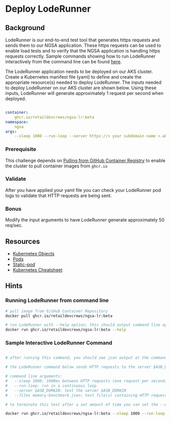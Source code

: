 # Deploy LodeRunner

## Background

LodeRunner is our end-to-end test tool that generates https requests and sends them to our NGSA application. These https requests can be used to enable load tests and to verify that the NGSA application is handling https requests correctly. Sample commands showing how to run LodeRunner interactively from the command line can be found [here](#hints).

The LodeRunner application needs to be deployed on our AKS cluster. Create a Kubernetes manifest file (yaml) to define and create the appropriate resource(s) needed to deploy LodeRunner. The inputs needed to deploy LodeRunner on our AKS cluster are shown below. Using these inputs, LodeRunner will generate approximately 1 request per second when deployed.

```yaml

container:
    ghcr.io/retaildevcrews/ngsa-lr:beta
namespace:
    ngsa
args:
    --sleep 1000 --run-loop --server https://< your subdomain name >.aks-sb.com --files memory-benchmark.json

```

### Prerequisite

This challenge depends on [Pulling from GitHub Container Registry](../github-container-registry/README.md) to enable the cluster to pull container images from `ghcr.io`

### Validate

After you have applied your yaml file you can check your LodeRunner pod logs to validate that HTTP requests are being sent.

### Bonus

Modify the input arguments to have LodeRunner generate approximately 50 req/sec.

## Resources

- [Kubernetes Objects](https://kubernetes.io/docs/concepts/overview/working-with-objects/kubernetes-objects/)
- [Pods](https://kubernetes.io/docs/concepts/workloads/pods/)
- [Static-pod](https://kubernetes.io/docs/tasks/configure-pod-container/static-pod/)
- [Kubernetes Cheatsheet](https://kubernetes.io/docs/reference/kubectl/cheatsheet/#creating-objects)

## Hints

### Running LodeRunner from command line

```bash
# pull image from GitHub Container Repository 
docker pull ghcr.io/retaildevcrews/ngsa-lr:beta

# run LodeRunner with --help option; this should output command line options shown below
docker run ghcr.io/retaildevcrews/ngsa-lr:beta --help
```

### Sample Interactive LodeRunner Command

```bash

# after running this command, you should see json output at the command line describing HTTP requests

# the LodeRunner command below sends HTTP requests to the server $ASB_DOMAIN in a continuous loop at the rate of one request per second

# command line arguments:
#   --sleep 1000: 1000ms between HTTP requests (one request per second)
#   --run-loop: run in a continuous loop
#   --server $ASB_DOMAIN: test the server $ASB_DOMAIN
#   --files memory-benchmark.json: test file(s) containing HTTP requests and expected response

# to terminate this test after a set amount of time you can set the --duration argument (time in seconds). Otherwise, use CTRL-C to stop it.

docker run ghcr.io/retaildevcrews/ngsa-lr:beta --sleep 1000 --run-loop --server $ASB_DOMAIN --files memory-benchmark.json
```
